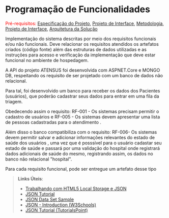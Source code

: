 # Programação de Funcionalidades

<span style="color:red">Pré-requisitos: <a href="2-Especificação do Projeto.md"> Especificação do Projeto</a></span>, <a href="3-Projeto de Interface.md"> Projeto de Interface</a>, <a href="4-Metodologia.md"> Metodologia</a>, <a href="3-Projeto de Interface.md"> Projeto de Interface</a>, <a href="5-Arquitetura da Solução.md"> Arquitetura da Solução</a>

Implementação do sistema descritas por meio dos requisitos funcionais e/ou não funcionais. Deve relacionar os requisitos atendidos os artefatos criados (código fonte) além das estruturas de dados utilizadas e as instruções para acesso e verificação da implementação que deve estar funcional no ambiente de hospedagem.

A API do projeto ATENSUS foi desenvolvida com ASPNET.Core e MONGO DB, respeitando os requisito de ser projetado com um banco de dados não relacional. 

Para tal, foi desenvolvido um banco para receber os dados dos Pacientes (usuários), que poderão cadastrar seus dados para entrar em uma fila da triagem.

Obedecendo assim o requisito: RF-001 - Os sistemas precisam permitir o cadastro de usuários	e RF-005 - Os sistemas devem apresentar uma lista de pessoas cadastradas para o atendimento	.

Além disso o banco compatibiliza com o requisito: RF-006- Os sistemas devem permitir salvar e adicionar informações relevantes do estado de saúde dos usuários	, uma vez que é posssível para o usuário cadastar seu estado de saúde e passará por uma validação do hospital onde registrará dados adicionais de saúde do mesmo, registrando assim, os dados no banco não relacional "hospital". 



Para cada requisito funcional, pode ser entregue um artefato desse tipo

> **Links Úteis**:
>
> - [Trabalhando com HTML5 Local Storage e JSON](https://www.devmedia.com.br/trabalhando-com-html5-local-storage-e-json/29045)
> - [JSON Tutorial](https://www.w3resource.com/JSON)
> - [JSON Data Set Sample](https://opensource.adobe.com/Spry/samples/data_region/JSONDataSetSample.html)
> - [JSON - Introduction (W3Schools)](https://www.w3schools.com/js/js_json_intro.asp)
> - [JSON Tutorial (TutorialsPoint)](https://www.tutorialspoint.com/json/index.htm)
